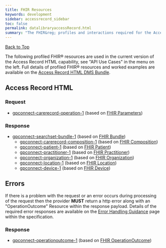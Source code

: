 ```yaml
---
title: FHIR Resources
keywords: development
sidebar: accessrecord_sidebar
toc: false
permalink: datalibraryaccessRecord.html
summary: "The FHIR&reg; profiles and interactions required for the Access Record HTML capability"
---
```


<a href="#" class="back-to-top">Back to Top</a>

The following profiled FHIR&reg; resources are used in the current version of the Access Record HTML capability, see "API Use Cases" in the menu on the left. Full details of profiled FHIR&reg; resources and worked examples are available on the [Access Record HTML DMS Bundle](http://data.developer.nhs.uk/fhir/candidaterelease-170816-getrecord/index.html).

## Access Record HTML ##
### Request ###
* [gpconnect-carerecord-operation-1](https://data.developer.nhs.uk/fhir/candidaterelease-170816-getrecord/Profile.GetRecordQueryRequest/gpconnect-carerecord-operation-1.html) (based on [FHIR Parameters](https://www.hl7.org/fhir/DSTU2/parameters.html))

### Response ###
* [gpconnect-searchset-bundle-1](https://data.developer.nhs.uk/fhir/candidaterelease-170816-getrecord/Profile.GetRecordQueryResponse-HTMLView/gpconnect-searchset-bundle-1.html) (based on [FHIR Bundle](https://www.hl7.org/fhir/DSTU2/bundle.html))
  * [gpconnect-carerecord-composition-1](https://data.developer.nhs.uk/fhir/candidaterelease-170816-getrecord/Profile.GetRecordQueryResponse-HTMLView/gpconnect-carerecord-composition-1.html) (based on [FHIR Composition](https://www.hl7.org/fhir/DSTU2/composition.html))
  * [gpconnect-patient-1](https://data.developer.nhs.uk/fhir/candidaterelease-170816-getrecord/Profile.GetRecordQueryResponse-HTMLView/gpconnect-patient-1.html) (based on [FHIR Patient](https://www.hl7.org/fhir/DSTU2/patient.html))
  * [gpconnect-practitioner-1](https://data.developer.nhs.uk/fhir/candidaterelease-170816-getrecord/Profile.GetRecordQueryResponse-HTMLView/gpconnect-practitioner-1.html) (based on [FHIR Practitioner](https://www.hl7.org/fhir/DSTU2/practitioner.html))
  * [gpconnect-organization-1](https://data.developer.nhs.uk/fhir/candidaterelease-170816-getrecord/Profile.GetRecordQueryResponse-HTMLView/gpconnect-organization-1.html) (based on [FHIR Organization](https://www.hl7.org/fhir/DSTU2/organization.html))
  * [gpconnect-location-1](https://data.developer.nhs.uk/fhir/candidaterelease-170816-getrecord/Profile.GetRecordQueryResponse-HTMLView/gpconnect-location-1.html) (based on [FHIR Location](https://www.hl7.org/fhir/DSTU2/location.html))
  * [gpconnect-device-1](https://data.developer.nhs.uk/fhir/candidaterelease-170816-getrecord/Profile.GetRecordQueryResponse-HTMLView/gpconnect-device-1.html) (based on [FHIR Device](https://www.hl7.org/fhir/DSTU2/device.html))

## Errors ##

If there is a problem with the request or an error occurs during processing of the request then the provider **MUST** return a http error along with an "OperationOutcome" Resource within the response payload. Details of the required error responses are available on the [Error Handling Guidance](/development_fhir_error_handling_guidance.html) page within the specification.

### Response ###
* [gpconnect-operationoutcome-1](https://data.developer.nhs.uk/fhir/candidaterelease-170816-getrecord/Profile.GetRecordQueryResponse-HTMLView/gpconnect-operationoutcome-1.html) (based on [FHIR OperationOutcome](https://www.hl7.org/fhir/DSTU2/operationoutcome.html))
